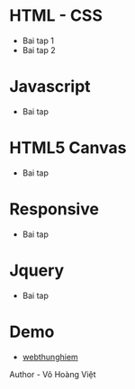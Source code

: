 # HTML - CSS
* Bai tap 1
* Bai tap 2

# Javascript
* Bai tap 

# HTML5 Canvas
* Bai tap 

# Responsive
* Bai tap 

# Jquery
* Bai tap

# Demo
  * [webthunghiem](https://vohoangvietuit.github.io/webthunghiem/)

Author - Võ Hoàng Việt
